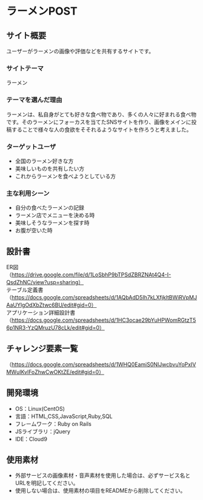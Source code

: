 # ラーメンPOST

## サイト概要
ユーザーがラーメンの画像や評価などを共有するサイトです。

### サイトテーマ
ラーメン

### テーマを選んだ理由
ラーメンは、私自身がとても好きな食べ物であり、多くの人々に好まれる食べ物です。そのラーメンにフォーカスを当てたSNSサイトを作り、画像をメインに投稿することで様々な人の食欲をそそれるようなサイトを作ろうと考えました。

### ターゲットユーザ
* 全国のラーメン好きな方
* 美味しいものを共有したい方
* これからラーメンを食べようとしている方

### 主な利用シーン
* 自分の食べたラーメンの記録
* ラーメン店でメニューを決める時
* 美味しそうなラーメンを探す時
* お腹が空いた時

## 設計書
ER図  
（https://drive.google.com/file/d/1LoSbhP9bTPSdZBRZNAt4Q4-I-QsdZhNC/view?usp=sharing）  
テーブル定義書  
（https://docs.google.com/spreadsheets/d/1AQbAdD5Ih7kLXfjkltBWiRVpMJAaUYlgOdXbZtwc6BU/edit#gid=0）  
アプリケーション詳細設計書  
（https://docs.google.com/spreadsheets/d/1HC3ocae29bYuHPWomRGtzT56p1NR3-YzQMruzU78cLk/edit#gid=0）  

## チャレンジ要素一覧
（https://docs.google.com/spreadsheets/d/1WHQ0EamiS0NIJwcbvuYoPxIVMWuIKvlFoZhwCwOKtZE/edit#gid=0）

## 開発環境
- OS：Linux(CentOS)
- 言語：HTML,CSS,JavaScript,Ruby,SQL
- フレームワーク：Ruby on Rails
- JSライブラリ：jQuery
- IDE：Cloud9

## 使用素材
- 外部サービスの画像素材・音声素材を使用した場合は、必ずサービス名とURLを明記してください。
- 使用しない場合は、使用素材の項目をREADMEから削除してください。

